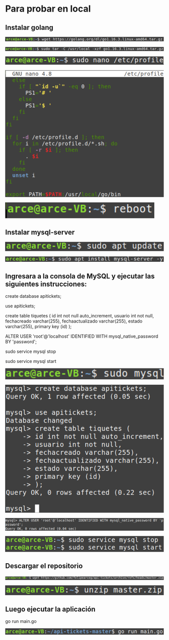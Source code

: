 # Para probar en local

## Instalar golang

![Image 1](https://github.com/felipearceg/api-tickets/blob/master/images/descargargo.png)

![Image 2](https://github.com/felipearceg/api-tickets/blob/master/images/descomprimirgo.png)

![Image 3](https://github.com/felipearceg/api-tickets/blob/master/images/editaretcprofile.png)

![Image 4](https://github.com/felipearceg/api-tickets/blob/master/images/variabledeentorno.png)

![Image 5](https://github.com/felipearceg/api-tickets/blob/master/images/reiniciar.png)

## Instalar mysql-server

![Image 6](https://github.com/felipearceg/api-tickets/blob/master/images/update.png)

![Image 7](https://github.com/felipearceg/api-tickets/blob/master/images/instalarmysql.png)

## Ingresara a la consola de MySQL y ejecutar las siguientes instrucciones:

create database apitickets;

use apitickets;

create table tiquetes (
	id int not null auto_increment,
	usuario int not null,
	fechacreado varchar(255),
	fechaactualizado varchar(255),
	estado varchar(255),
	primary key (id)
);

ALTER USER 'root'@'localhost' IDENTIFIED WITH mysql_native_password BY 'password';

sudo service mysql stop

sudo service mysql start

![Image 8](https://github.com/felipearceg/api-tickets/blob/master/images/ingresarmysql.png)

![Image 9](https://github.com/felipearceg/api-tickets/blob/master/images/createdatabase.png)

![Image 10](https://github.com/felipearceg/api-tickets/blob/master/images/cambiarpass.png)

![Image 11](https://github.com/felipearceg/api-tickets/blob/master/images/service.png)


## Descargar el repositorio

![Image 12](https://github.com/felipearceg/api-tickets/blob/master/images/descargarzip.png)

![Image 13](https://github.com/felipearceg/api-tickets/blob/master/images/unzip.png)


## Luego ejecutar la aplicación

go run main.go

![Image 14](https://github.com/felipearceg/api-tickets/blob/master/images/run.png)